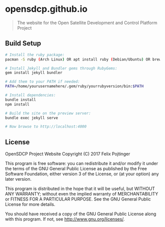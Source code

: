 # opensdcp.github.io

> The website for the Open Satellite Development and Control Platform Project

## Build Setup

``` bash
# Install the ruby package:
pacman -S ruby (Arch Linux) OR apt install ruby (Debian/Ubuntu) OR brew install ruby (macOS)

# Install Jekyll and Bundler gems through RubyGems:
gem install jekyll bundler

# Add them to your PATH if needed:
PATH=/home/yourusernamehere/.gem/ruby/yourrubyversion/bin:$PATH

# Install dependencies:
bundle install
npm install

# Build the site on the preview server:
bundle exec jekyll serve

# Now browse to http://localhost:4000
```

## License

OpenSDCP Project Website
Copyright (C) 2017 Felix Pojtinger

This program is free software: you can redistribute it and/or modify
it under the terms of the GNU General Public License as published by
the Free Software Foundation, either version 3 of the License, or
(at your option) any later version.

This program is distributed in the hope that it will be useful,
but WITHOUT ANY WARRANTY; without even the implied warranty of
MERCHANTABILITY or FITNESS FOR A PARTICULAR PURPOSE.  See the
GNU General Public License for more details.

You should have received a copy of the GNU General Public License
along with this program.  If not, see <http://www.gnu.org/licenses/>.